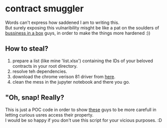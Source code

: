 # contract smuggler

Words can't express how saddened I am to writing this.<br>
But surely exposing this vulnaribility misght be like a pat on the soulders of [bussiness in a box](https://www.business-in-a-box.com/) guys, in order to make the things more hardened :))

## How to steal?

1. prepare a list (like mine 'list.xlsx') containing the IDs of your beloved contracts in your root directory.
2. resolve teh dependencies.
3. download the chrome verison 81 driver from [here](https://chromedriver.chromium.org/).  
4. clean the mess in the jupyter notebook and there you go.

## "Oh, snap! Really?

This is just a POC code in order to show [these](https://www.business-in-a-box.com/) guys to be more carefull in letting curious usres access their property.<br> I would be so happy if you don't use this script for your vicious purposes. :D